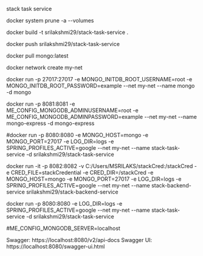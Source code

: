 stack task service

docker system prune -a --volumes

docker build -t srilakshmi29/stack-task-service .

docker push srilakshmi29/stack-task-service

docker pull mongo:latest

docker network create my-net

docker run -p 27017:27017 -e MONGO_INITDB_ROOT_USERNAME=root -e MONGO_INITDB_ROOT_PASSWORD=example  --net my-net --name mongo -d mongo

docker run -p 8081:8081 -e ME_CONFIG_MONGODB_ADMINUSERNAME=root -e ME_CONFIG_MONGODB_ADMINPASSWORD=example  --net my-net --name mongo-express -d mongo-express

#docker run -p 8080:8080 -e MONGO_HOST=mongo -e MONGO_PORT=27017 -e LOG_DIR=logs
 -e SPRING_PROFILES_ACTIVE=google --net my-net --name stack-task-service -d srilakshmi29/stack-task-service

docker run -it -p 8082:8082 -v C:/Users/MSRILAKS/stackCred:/stackCred -e CRED_FILE=stackCredential -e CRED_DIR=/stackCred  -e MONGO_HOST=mongo -e MONGO_PORT=27017 -e LOG_DIR=logs -e SPRING_PROFILES_ACTIVE=google --net my-net --name stack-backend-service  srilakshmi29/stack-backend-service

docker run -p 8080:8080 -e LOG_DIR=logs -e SPRING_PROFILES_ACTIVE=google --net my-net --name stack-task-service -d srilakshmi29/stack-task-service

#ME_CONFIG_MONGODB_SERVER=localhost

Swagger: https://localhost:8080/v2/api-docs
Swagger UI: https://localhost:8080/swagger-ui.html